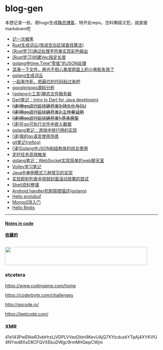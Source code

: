 # blog-gen

本想记录一些，用hugo生成[静态博客](https://github.com/XanthusL/blog)，特开此repo。怎料懒癌又犯，就直接markdown吧

- [记一次被黑](content/post/hacked_by_miner.md)
- [Rust生成词云(改进空白区域查找算法)](https://github.com/XanthusL/wordcloud/tree/master/wordcloud-rs)
- [[Rust学习]通过处理字符串实现彩色输出](https://github.com/XanthusL/blog-gen/tree/master/code/rust/color_text)
- [[Rust学习]创建Vec指定长度](content/post/rust-vec-len.md)
- [golang中time.Time“零值”的JSON处理](content/post/mgo_omit_time.md)
- [混淆一下文件，再也不担心某度网盘上的小电影失效了](code/proguard/app.go)
- [golang生成词云](https://github.com/XanthusL/wordcloud)
- [一起来作死，把最烂的代码贴过来吧](https://github.com/XanthusL/blog-gen/issues/1)
- [google/gops源码分析](content/post/gops.md)
- [[golang小工具]静态文件服务器](content/post/golangkit-fileserver.md)
- [Dart笔记：Intro to Dart for Java developers](content/post/intro-2-dart-4-java-developers.md)
- [~~[译]用go进行区块链开发3:持久化与CLI~~](content/post/blockchain-in-go-03.md)
- [~~[译]用go进行区块链开发2:工作量证明~~](content/post/blockchain-in-go-02.md)
- [~~[译]用go进行区块链开发1:基本原型~~](content/post/blockchain-in-go-01.md)
- [[译]在go可执行文件中嵌入数据](content/post/embedding-data-in-go-executables.md)
- [golang笔记：游戏中排行榜的实现](content/post/implementation-of-ranking.md)
- [[译]我的go语言使用场景](content/post/my_use-case_for_go.md)
- [git笔记(reflog)](content/post/git-note-reflog.md)
- [[译]Golang中JSON和结构体的组合使用](content/post/json_composition.md)
- [定时任务高效触发](code/mylib/wheel_timer.go)
- [golang笔记：WebSocket实现简单的web聊天室](content/post/Hello-WebSocket.md)
- [Volley学习笔记](content/post/volley_note.md)
- [Java中单例模式几种常见的实现](content/post/java_singleton.md)
- [实现即刻列表中视频封面滚动效果的尝试](content/post/jike_scroll.md)
- [Shell资料整理](content/post/shell.md)
- [Android handler机制简陋描述(golang)](content/post/android_handler.md)
- [Hello protobuf](content/post/hello_protobuf.md)
- [MongoDB入门](content/post/mongo_01.md)
- [Hello Redis](content/post/hello_redis.md)
---
#### [Notes in code](https://github.com/XanthusL/Playground)
#### [收藏的](https://github.com/XanthusL/browser-bookmarks)
<a href="https://www.vultr.com/?ref=7352012"><img src="https://www.vultr.com/media/banner_2.png" width="468" height="60"></a>
---
### etcetera


https://www.codingame.com/home

https://coderbyte.com/challenges

http://gocode.io/

https://leetcode.com/

### XMR 

41e143PwENwR3vbHrzLjVDPLVVed2ktn9KevUAjQ7XYicduskYTpAj4XYKVfJ4NYwd8XsD8CFQVXEbuDWgc9rmMHQepCWjm
